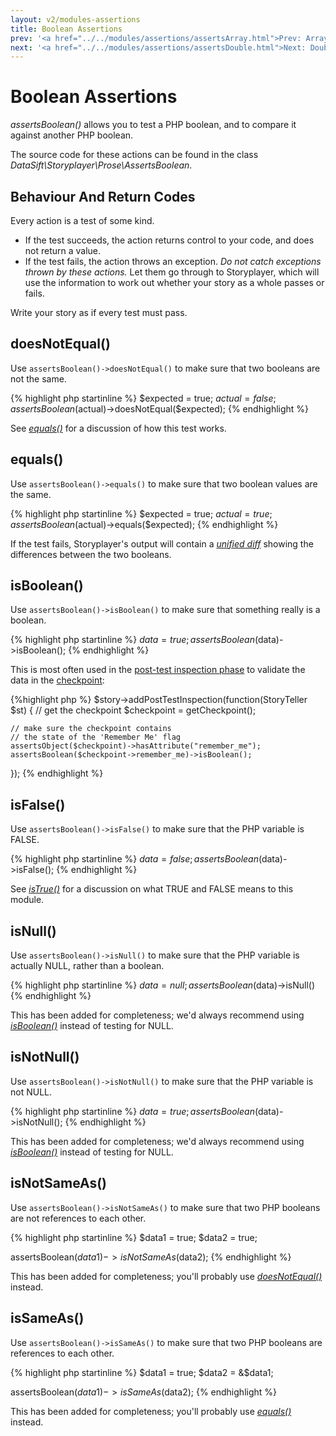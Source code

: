 ```yaml
---
layout: v2/modules-assertions
title: Boolean Assertions
prev: '<a href="../../modules/assertions/assertsArray.html">Prev: Array Assertions</a>'
next: '<a href="../../modules/assertions/assertsDouble.html">Next: Double Assertions</a>'
---
```


# Boolean Assertions

_assertsBoolean()_ allows you to test a PHP boolean, and to compare it against another PHP boolean.

The source code for these actions can be found in the class _DataSift\Storyplayer\Prose\AssertsBoolean_.

## Behaviour And Return Codes

Every action is a test of some kind.

* If the test succeeds, the action returns control to your code, and does not return a value.
* If the test fails, the action throws an exception. _Do not catch exceptions thrown by these actions._ Let them go through to Storyplayer, which will use the information to work out whether your story as a whole passes or fails.

Write your story as if every test must pass.

## doesNotEqual()

Use `assertsBoolean()->doesNotEqual()` to make sure that two booleans are not the same.

{% highlight php startinline %}
$expected = true;
$actual   = false;
assertsBoolean($actual)->doesNotEqual($expected);
{% endhighlight %}

See _[equals()](#equals)_ for a discussion of how this test works.

## equals()

Use `assertsBoolean()->equals()` to make sure that two boolean values are the same.

{% highlight php startinline %}
$expected = true;
$actual   = true;
assertsBoolean($actual)->equals($expected);
{% endhighlight %}

If the test fails, Storyplayer's output will contain a _[unified diff](http://en.wikipedia.org/wiki/Diff#Unified_format)_ showing the differences between the two booleans.

## isBoolean()

Use `assertsBoolean()->isBoolean()` to make sure that something really is a boolean.

{% highlight php startinline %}
$data = true;
assertsBoolean($data)->isBoolean();
{% endhighlight %}

This is most often used in the [post-test inspection phase](../../stories/post-test-inspection.html) to validate the data in the [checkpoint](../../stories/the-checkpoint.html):

{%highlight php %}
$story->addPostTestInspection(function(StoryTeller $st) {
    // get the checkpoint
    $checkpoint = getCheckpoint();

    // make sure the checkpoint contains
    // the state of the 'Remember Me' flag
    assertsObject($checkpoint)->hasAttribute("remember_me");
    assertsBoolean($checkpoint->remember_me)->isBoolean();
});
{% endhighlight %}

## isFalse()

Use `assertsBoolean()->isFalse()` to make sure that the PHP variable is FALSE.

{% highlight php startinline %}
$data = false;
assertsBoolean($data)->isFalse();
{% endhighlight %}

See _[isTrue()](#istrue)_ for a discussion on what TRUE and FALSE means to this module.

## isNull()

Use `assertsBoolean()->isNull()` to make sure that the PHP variable is actually NULL, rather than a boolean.

{% highlight php startinline %}
$data = null;
assertsBoolean($data)->isNull()
{% endhighlight %}

This has been added for completeness; we'd always recommend using _[isBoolean()](#isboolean)_ instead of testing for NULL.

## isNotNull()

Use `assertsBoolean()->isNotNull()` to make sure that the PHP variable is not NULL.

{% highlight php startinline %}
$data = true;
assertsBoolean($data)->isNotNull();
{% endhighlight %}

This has been added for completeness; we'd always recommend using _[isBoolean()](#isboolean)_ instead of testing for NULL.

## isNotSameAs()

Use `assertsBoolean()->isNotSameAs()` to make sure that two PHP booleans are not references to each other.

{% highlight php startinline %}
$data1 = true;
$data2 = true;

assertsBoolean($data1)->isNotSameAs($data2);
{% endhighlight %}

This has been added for completeness; you'll probably use _[doesNotEqual()](#doesnotequal)_ instead.

## isSameAs()

Use `assertsBoolean()->isSameAs()` to make sure that two PHP booleans are references to each other.

{% highlight php startinline %}
$data1 = true;
$data2 = &$data1;

assertsBoolean($data1)->isSameAs($data2);
{% endhighlight %}

This has been added for completeness; you'll probably use _[equals()](#equals)_ instead.
